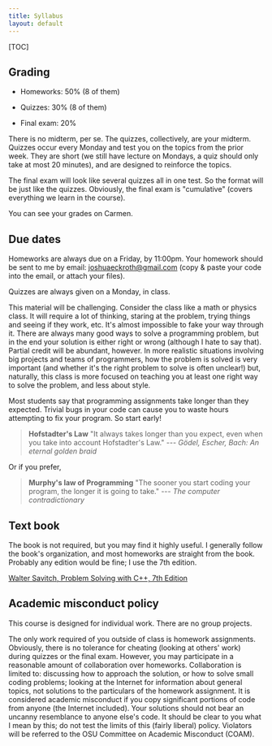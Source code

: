 ```yaml
---
title: Syllabus
layout: default
---
```


<div id="toc">
[TOC]
</div>

## Grading

- Homeworks: 50% (8 of them)

- Quizzes: 30% (8 of them)

- Final exam: 20%

There is no midterm, per se. The quizzes, collectively, are your midterm.
Quizzes occur every Monday and test you on the topics from the prior week. They
are short (we still have lecture on Mondays, a quiz should only take at most 20
minutes), and are designed to reinforce the topics.

The final exam will look like several quizzes all in one test. So the format
will be just like the quizzes. Obviously, the final exam is "cumulative"
(covers everything we learn in the course).

You can see your grades on Carmen.

## Due dates

Homeworks are always due on a Friday, by 11:00pm. Your homework should be sent
to me by email: [joshuaeckroth@gmail.com](mailto:joshuaeckroth@gmail.com) (copy
& paste your code into the email, or attach your files).

Quizzes are always given on a Monday, in class.

This material will be challenging. Consider the class like a math or physics
class. It will require a lot of thinking, staring at the problem, trying things
and seeing if they work, etc. It's almost impossible to fake your way through
it. There are always many good ways to solve a programming problem, but in the
end your solution is either right or wrong (although I hate to say that).
Partial credit will be abundant, however. In more realistic situations
involving big projects and teams of programmers, how the problem is solved is
very important (and whether it's the right problem to solve is often unclear!)
but, naturally, this class is more focused on teaching you at least one right
way to solve the problem, and less about style.

Most students say that programming assignments take longer than they expected.
Trivial bugs in your code can cause you to waste hours attempting to fix your
program. So start early!

> **Hofstadter's Law** "It always takes longer than you expect, even when you
> take into account Hofstadter's Law." ---
> *G&ouml;del, Escher, Bach: An eternal golden braid*

Or if you prefer,

> **Murphy's law of Programming** "The sooner you start coding your program,
> the longer it is going to take." --- *The computer contradictionary*


## Text book

The book is not required, but you may find it highly useful. I generally follow
the book's organization, and most homeworks are straight from the book.
Probably any edition would be fine; I use the 7th edition.

[Walter Savitch, Problem Solving with C++, 7th Edition](http://www.amazon.com/Problem-Solving-7th-Walter-Savitch/dp/0321531345/ref=pd_sim_b_4)

## Academic misconduct policy

This course is designed for individual work. There are no group projects.

The only work required of you outside of class is homework assignments.
Obviously, there is no tolerance for cheating (looking at others' work) during
quizzes or the final exam. However, you may participate in a reasonable amount
of collaboration over homeworks. Collaboration is limited to: discussing how to
approach the solution, or how to solve small coding problems; looking at the
Internet for information about general topics, not solutions to the particulars
of the homework assignment. It is considered academic misconduct if you copy
significant portions of code from anyone (the Internet included). Your
solutions should not bear an uncanny resemblance to anyone else's code. It
should be clear to you what I mean by this; do not test the limits of this
(fairly liberal) policy. Violators will be referred to the OSU Committee on
Academic Misconduct (COAM).

